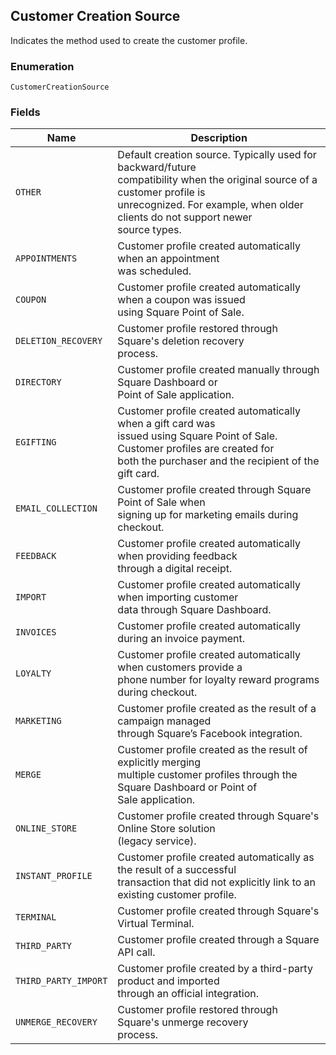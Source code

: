 ## Customer Creation Source

Indicates the method used to create the customer profile.

### Enumeration

`CustomerCreationSource`

### Fields

| Name | Description |
|  --- | --- |
| `OTHER` | Default creation source. Typically used for backward/future<br>compatibility when the original source of a customer profile is<br>unrecognized. For example, when older clients do not support newer<br>source types. |
| `APPOINTMENTS` | Customer profile created automatically when an appointment<br>was scheduled. |
| `COUPON` | Customer profile created automatically when a coupon was issued<br>using Square Point of Sale. |
| `DELETION_RECOVERY` | Customer profile restored through Square's deletion recovery<br>process. |
| `DIRECTORY` | Customer profile created manually through Square Dashboard or<br>Point of Sale application. |
| `EGIFTING` | Customer profile created automatically when a gift card was<br>issued using Square Point of Sale. Customer profiles are created for<br>both the purchaser and the recipient of the gift card. |
| `EMAIL_COLLECTION` | Customer profile created through Square Point of Sale when<br>signing up for marketing emails during checkout. |
| `FEEDBACK` | Customer profile created automatically when providing feedback<br>through a digital receipt. |
| `IMPORT` | Customer profile created automatically when importing customer<br>data through Square Dashboard. |
| `INVOICES` | Customer profile created automatically during an invoice payment. |
| `LOYALTY` | Customer profile created automatically when customers provide a<br>phone number for loyalty reward programs during checkout. |
| `MARKETING` | Customer profile created as the result of a campaign managed<br>through Square’s Facebook integration. |
| `MERGE` | Customer profile created as the result of explicitly merging<br>multiple customer profiles through the Square Dashboard or Point of<br>Sale application. |
| `ONLINE_STORE` | Customer profile created through Square's Online Store solution<br>(legacy service). |
| `INSTANT_PROFILE` | Customer profile created automatically as the result of a successful<br>transaction that did not explicitly link to an existing customer profile. |
| `TERMINAL` | Customer profile created through Square's Virtual Terminal. |
| `THIRD_PARTY` | Customer profile created through a Square API call. |
| `THIRD_PARTY_IMPORT` | Customer profile created by a third-party product and imported<br>through an official integration. |
| `UNMERGE_RECOVERY` | Customer profile restored through Square's unmerge recovery<br>process. |

